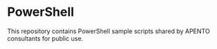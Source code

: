 # PowerShell
This repository contains PowerShell sample scripts shared by APENTO consultants for public use.
